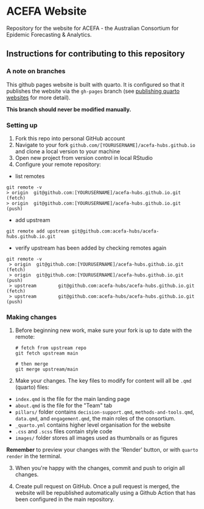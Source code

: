 # ACEFA Website

Repository for the website for ACEFA - the Australian Consortium for Epidemic Forecasting & Analytics.

## Instructions for contributing to this repository

### A note on branches

This github pages website is built with quarto. It is configured so that it publishes the website via the `gh-pages` branch (see [publishing quarto websites](https://quarto.org/docs/publishing/github-pages.html#publish-command) for more detail).

**This branch should never be modified manually.**

### Setting up

1.  Fork this repo into personal GitHub account
2.  Navigate to your fork `github.com/[YOURUSERNAME]/acefa-hubs.github.io` and clone a local version to your machine
3.  Open new project from version control in local RStudio
4.  Configure your remote repository:

-   list remotes

```         
git remote -v
> origin  git@github.com:[YOURUSERNAME]/acefa-hubs.github.io.git (fetch)
> origin  git@github.com:[YOURUSERNAME]/acefa-hubs.github.io.git (push)
```

-   add upstream

```         
git remote add upstream git@github.com:acefa-hubs/acefa-hubs.github.io.git
```

-   verify upstream has been added by checking remotes again

```         
git remote -v
 > origin  git@github.com:[YOURUSERNAME]/acefa-hubs.github.io.git (fetch)
 > origin  git@github.com:[YOURUSERNAME]/acefa-hubs.github.io.git (push)
 > upstream        git@github.com:acefa-hubs/acefa-hubs.github.io.git (fetch)
 > upstream        git@github.com:acefa-hubs/acefa-hubs.github.io.git (push)
```

### Making changes

1.  Before beginning new work, make sure your fork is up to date with the remote:

    ```         
    # fetch from upstream repo
    git fetch upstream main

    # then merge
    git merge upstream/main
    ```

2.  Make your changes. The key files to modify for content will all be `.qmd` (quarto) files:

-   `index.qmd` is the file for the main landing page
-   `about.qmd` is the file for the "Team" tab
-   `pillars/` folder contains `decision-support.qmd`, `methods-and-tools.qmd`, `data.qmd`, and `engagement.qmd`, the main roles of the consortium.
-   `_quarto.yml` contains higher level organisation for the website
-   `.css` and `.scss` files contain style code
-   `images/` folder stores all images used as thumbnails or as figures

**Remember** to preview your changes with the 'Render' button, or with `quarto render` in the terminal.

3.  When you're happy with the changes, commit and push to origin all changes.

4.  Create pull request on GitHub. Once a pull request is merged, the website will be republished automatically using a Github Action that has been configured in the main repository.
